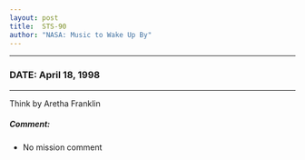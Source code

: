 ```yaml
---
layout: post
title:  STS-90
author: "NASA: Music to Wake Up By"
---
```


----
### DATE: April 18, 1998
----
Think by Aretha Franklin

##### Comment:
* No mission comment

